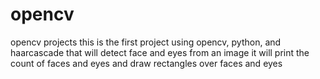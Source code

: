# opencv
opencv projects
this is the first project using opencv, python, and haarcascade 
that will detect face and eyes from an image 
it will print the count of faces and eyes and draw rectangles over faces and eyes

